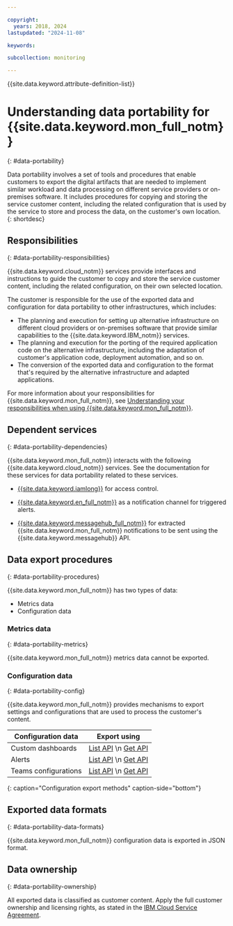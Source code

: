 ```yaml
---

copyright:
  years: 2018, 2024
lastupdated: "2024-11-08"

keywords:

subcollection: monitoring

---
```


{{site.data.keyword.attribute-definition-list}}

# Understanding data portability for {{site.data.keyword.mon_full_notm}}
{: #data-portability}

Data portability involves a set of tools and procedures that enable customers to export the digital artifacts that are needed to implement similar workload and data processing on different service providers or on-premises software. It includes procedures for copying and storing the service customer content, including the related configuration that is used by the service to store and process the data, on the customer's own location.
{: shortdesc}

## Responsibilities
{: #data-portability-responsibilities}

{{site.data.keyword.cloud_notm}} services provide interfaces and instructions to guide the customer to copy and store the service customer content, including the related configuration, on their own selected location.

The customer is responsible for the use of the exported data and configuration for data portability to other infrastructures, which includes:

- The planning and execution for setting up alternative infrastructure on different cloud providers or on-premises software that provide similar capabilities to the {{site.data.keyword.IBM_notm}} services.
- The planning and execution for the porting of the required application code on the alternative infrastructure, including the adaptation of customer's application code, deployment automation, and so on.
- The conversion of the exported data and configuration to the format that's required by the alternative infrastructure and adapted applications.

For more information about your responsibilities for {{site.data.keyword.mon_full_notm}}, see [Understanding your responsibilities when using {{site.data.keyword.mon_full_notm}}](/docs/monitoring?topic=monitoring-shared-responsibilities).

## Dependent services
{: #data-portability-dependencies}

{{site.data.keyword.mon_full_notm}} interacts with the following {{site.data.keyword.cloud_notm}} services. See the documentation for these services for data portability related to these services.

* [{{site.data.keyword.iamlong}}](/docs/account) for access control.

* [{{site.data.keyword.en_full_notm}}](/docs/event-notifications) as a notification channel for triggered alerts.

* [{{site.data.keyword.messagehub_full_notm}}](/docs/EventStreams) for extracted {{site.data.keyword.mon_full_notm}} notifications to be sent using the {{site.data.keyword.messagehub}} API.

## Data export procedures
{: #data-portability-procedures}

{{site.data.keyword.mon_full_notm}} has two types of data:

* Metrics data
* Configuration data

### Metrics data
{: #data-portability-metrics}



{{site.data.keyword.mon_full_notm}} metrics data cannot be exported.

### Configuration data
{: #data-portability-config}

{{site.data.keyword.mon_full_notm}} provides mechanisms to export settings and configurations that are used to process the customer's content.

| Configuration data | Export using |
|--------------------|--------------|
| Custom dashboards | [List API](/apidocs/monitor#listlightusingget-2)  \n [Get API](/apidocs/monitor#getusingget-4) |
| Alerts | [List API](/apidocs/monitor#getactiveprometheusalertusingget)  \n [Get API](/apidocs/monitor#getprometheusrulebyalertidsusingget) |
| Teams configurations | [List API](/apidocs/monitor#getprometheusrulebyalertidsusingget)  \n [Get API](/apidocs/monitor#getusingget-12) |
{: caption="Configuration export methods" caption-side="bottom"}

## Exported data formats
{: #data-portability-data-formats}



{{site.data.keyword.mon_full_notm}} configuration data is exported in JSON format.

## Data ownership
{: #data-portability-ownership}

All exported data is classified as customer content. Apply the full customer ownership and licensing rights, as stated in the [IBM Cloud Service Agreement](https://www.ibm.com/terms/?id=Z126-6304_WS).


